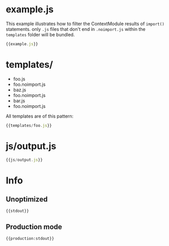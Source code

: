 # example.js

This example illustrates how to filter the ContextModule results of `import()` statements. only `.js` files that don't 
end in `.noimport.js` within the `templates` folder will be bundled.

``` javascript
{{example.js}}
```

# templates/

* foo.js
* foo.noimport.js
* baz.js
* foo.noimport.js
* bar.js
* foo.noimport.js

All templates are of this pattern:

``` javascript
{{templates/foo.js}}
```

# js/output.js

``` javascript
{{js/output.js}}
```

# Info

## Unoptimized

```
{{stdout}}
```

## Production mode

```
{{production:stdout}}
```
